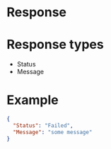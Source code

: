 # Response


# Response types
* Status
* Message
# Example

```JSON
{
  "Status": "Failed",
  "Message": "some message"
}
```




